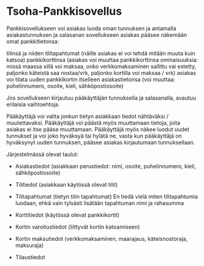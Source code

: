# Tsoha-Pankkisovellus

Pankkisovellukseen voi asiakas luoda oman tunnuksen ja antamalla asiakastunnuksen ja salasanan sovellukseen asiakas pääsee näkemään omat pankkitietonsa:

tilinsä ja niiden tilitapahtumat (näille asiakas ei voi tehdä mitään muuta kuin katsoa)
pankkikorttinsa (asiakas voi muuttaa pankkikorttinsa ominaisuuksia: missä maassa sillä voi maksaa, onko verkkomaksaminen sallittu vai estetty, paljonko käteistä saa nostaa/vrk, paljonko kortilla voi maksaa / vrk)
asiakas voi tilata uuden pankkikortin itselleen
asiakastietonsa (voi muuttaa: puhelinnumero, osoite, kieli, sähköpostiosoite)
 

Jos sovellukseen kirjautuu pääkäyttäjän tunnuksella ja salasanalla, avautuu erilaisia vaihtoehtoja.

Pääkäyttäjä voi valita jonkun tietyn asiakkaan tiedot nähtäväksi / muutettavaksi. Pääkäyttäjä voi päästä myös muuttamaan tietoja, joita asiakas ei itse pääse muuttamaan. Pääkäyttäjä myös näkee luodut uudet tunnukset ja voi joko hyväksyä tai hylätä ne, vasta kun pääkäyttäjä on hyväksynyt uuden tunnuksen, pääsee asiakas kirjautumaan tunnuksellaan.

 

Järjestelmässä olevat taulut:

- Asiakastiedot (asiakkaan perustiedot: nimi, osoite, puhelinnumero, kieli, sähköpostiosoite)

- Tilitiedot (asiakkaan käytössä olevat tilit)

- Tilitapahtumat (tietyn tilin tapahtumat) En tiedä vielä miten tilitapahtumia luodaan, ehkä vain tylsästi lisätään tapahtuman nimi ja rahasumma

- Korttitiedot (käytössä olevat pankkikortit)

- Kortin varoitustiedot (liittyvät kortin katoamiseen)

- Kortin maksutiedot (verkkomaksaminen, maarajaus, käteisnostoraja, maksuraja)

- Tilaustiedot
